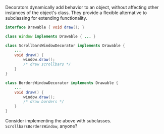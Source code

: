 Decorators dynamically add behavior to an object, without affecting other instances of the object's class. They provide a flexible alternative to subclassing for extending functionality.

```java
interface Drawable { void draw(); }

class Window implements Drawable { ... }

class ScrollbarsWindowDecorator implements Drawable {
    ...
    void draw() {
        window.draw();
        /* draw scrollbars */
    }
}

class BordersWindowDecorator implements Drawable {
    ...
    void draw() {
        window.draw();
        /* draw borders */
    }
}
```

Consider implementing the above with subclasses. `ScrollbarsBordersWindow`, anyone?

